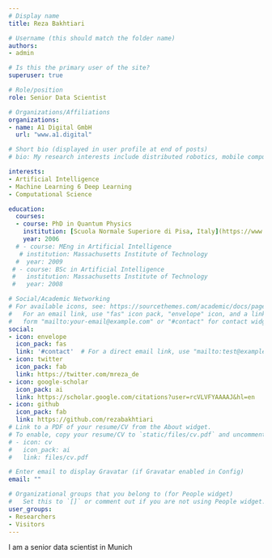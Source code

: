 ```yaml
---
# Display name
title: Reza Bakhtiari

# Username (this should match the folder name)
authors:
- admin

# Is this the primary user of the site?
superuser: true

# Role/position
role: Senior Data Scientist

# Organizations/Affiliations
organizations:
- name: A1 Digital GmbH
  url: "www.a1.digital"

# Short bio (displayed in user profile at end of posts)
# bio: My research interests include distributed robotics, mobile computing and programmable matter.

interests:
- Artificial Intelligence
- Machine Learning 6 Deep Learning
- Computational Science

education:
  courses:
  - course: PhD in Quantum Physics
    institution: [Scuola Normale Superiore di Pisa, Italy](https://www.sns.it "SNS")
    year: 2006
  # - course: MEng in Artificial Intelligence
   # institution: Massachusetts Institute of Technology
  #  year: 2009
 # - course: BSc in Artificial Intelligence
 #   institution: Massachusetts Institute of Technology
 #   year: 2008

# Social/Academic Networking
# For available icons, see: https://sourcethemes.com/academic/docs/page-builder/#icons
#   For an email link, use "fas" icon pack, "envelope" icon, and a link in the
#   form "mailto:your-email@example.com" or "#contact" for contact widget.
social:
- icon: envelope
  icon_pack: fas
  link: '#contact'  # For a direct email link, use "mailto:test@example.org".
- icon: twitter
  icon_pack: fab
  link: https://twitter.com/mreza_de
- icon: google-scholar
  icon_pack: ai
  link: https://scholar.google.com/citations?user=rcVLVFYAAAAJ&hl=en
- icon: github
  icon_pack: fab
  link: https://github.com/rezabakhtiari
# Link to a PDF of your resume/CV from the About widget.
# To enable, copy your resume/CV to `static/files/cv.pdf` and uncomment the lines below.
# - icon: cv
#   icon_pack: ai
#   link: files/cv.pdf

# Enter email to display Gravatar (if Gravatar enabled in Config)
email: ""

# Organizational groups that you belong to (for People widget)
#   Set this to `[]` or comment out if you are not using People widget.
user_groups:
- Researchers
- Visitors
---
```


I am a senior data scientist in Munich

